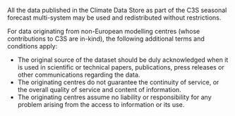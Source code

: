 ﻿All the data published in the Climate Data Store as part of the C3S seasonal forecast multi-system may be used and redistributed without restrictions. 

For data originating from non-European modelling centres (whose contributions to C3S are in-kind), the following additional terms and conditions apply:
*  The original source of the dataset should be duly acknowledged when it is used in scientific or technical papers, publications, press releases or other communications regarding the data.
*  The originating centres do not guarantee the continuity of service, or the overall quality of service and content of information.
*  The originating centres assume no liability or responsibility for any problem arising from the access to information or its use.  

